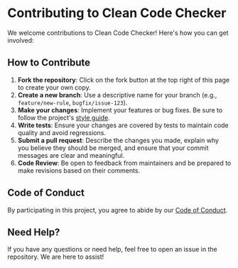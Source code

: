 # Contributing to Clean Code Checker

We welcome contributions to Clean Code Checker! Here's how you can get involved:

## How to Contribute
1. **Fork the repository**: Click on the fork button at the top right of this page to create your own copy.
2. **Create a new branch**: Use a descriptive name for your branch (e.g., `feature/new-rule`, `bugfix/issue-123`).
3. **Make your changes**: Implement your features or bug fixes. Be sure to follow the project's [style guide](STYLE_GUIDE.md).
4. **Write tests**: Ensure your changes are covered by tests to maintain code quality and avoid regressions.
5. **Submit a pull request**: Describe the changes you made, explain why you believe they should be merged, and ensure that your commit messages are clear and meaningful.
6. **Code Review**: Be open to feedback from maintainers and be prepared to make revisions based on their comments.

## Code of Conduct
By participating in this project, you agree to abide by our [Code of Conduct](CODE_OF_CONDUCT.md).

## Need Help?
If you have any questions or need help, feel free to open an issue in the repository. We are here to assist!